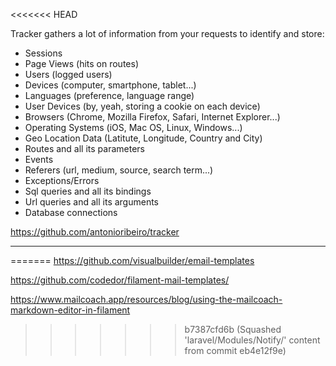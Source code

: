 <<<<<<< HEAD

Tracker gathers a lot of information from your requests to identify and store:
- Sessions
- Page Views (hits on routes)
- Users (logged users)
- Devices (computer, smartphone, tablet...)
- Languages (preference, language range)
- User Devices (by, yeah, storing a cookie on each device)
- Browsers (Chrome, Mozilla Firefox, Safari, Internet Explorer...)
- Operating Systems (iOS, Mac OS, Linux, Windows...)
- Geo Location Data (Latitute, Longitude, Country and City)
- Routes and all its parameters
- Events
- Referers (url, medium, source, search term...)
- Exceptions/Errors
- Sql queries and all its bindings
- Url queries and all its arguments
- Database connections

https://github.com/antonioribeiro/tracker

---
=======
https://github.com/visualbuilder/email-templates

https://github.com/codedor/filament-mail-templates/


https://www.mailcoach.app/resources/blog/using-the-mailcoach-markdown-editor-in-filament
>>>>>>> b7387cfd6b (Squashed 'laravel/Modules/Notify/' content from commit eb4e12f9e)
